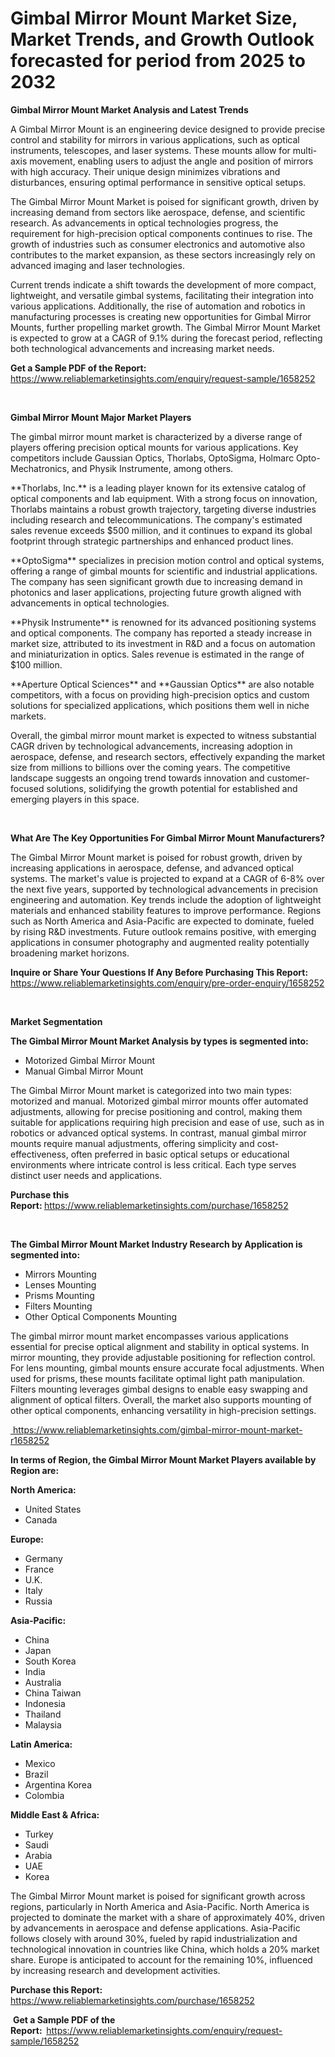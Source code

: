 <p><h1>Gimbal Mirror Mount Market Size, Market Trends, and Growth Outlook forecasted for period from 2025 to 2032</h1></p><p><strong>Gimbal Mirror Mount Market Analysis and Latest Trends</strong></p>
<p><p>A Gimbal Mirror Mount is an engineering device designed to provide precise control and stability for mirrors in various applications, such as optical instruments, telescopes, and laser systems. These mounts allow for multi-axis movement, enabling users to adjust the angle and position of mirrors with high accuracy. Their unique design minimizes vibrations and disturbances, ensuring optimal performance in sensitive optical setups.</p><p>The Gimbal Mirror Mount Market is poised for significant growth, driven by increasing demand from sectors like aerospace, defense, and scientific research. As advancements in optical technologies progress, the requirement for high-precision optical components continues to rise. The growth of industries such as consumer electronics and automotive also contributes to the market expansion, as these sectors increasingly rely on advanced imaging and laser technologies.</p><p>Current trends indicate a shift towards the development of more compact, lightweight, and versatile gimbal systems, facilitating their integration into various applications. Additionally, the rise of automation and robotics in manufacturing processes is creating new opportunities for Gimbal Mirror Mounts, further propelling market growth. The Gimbal Mirror Mount Market is expected to grow at a CAGR of 9.1% during the forecast period, reflecting both technological advancements and increasing market needs.</p></p>
<p><strong>Get a Sample PDF of the Report:&nbsp;</strong> <a href="https://www.reliablemarketinsights.com/enquiry/request-sample/1658252?utm_campaign=2232&utm_medium=2&utm_source=Github&utm_content=ia&utm_term=16042025&utm_id=gimbal-mirror-mount">https://www.reliablemarketinsights.com/enquiry/request-sample/1658252</a></p>
<p>&nbsp;</p>
<p><strong>Gimbal Mirror Mount Major Market Players</strong></p>
<p><p>The gimbal mirror mount market is characterized by a diverse range of players offering precision optical mounts for various applications. Key competitors include Gaussian Optics, Thorlabs, OptoSigma, Holmarc Opto-Mechatronics, and Physik Instrumente, among others.</p><p>**Thorlabs, Inc.** is a leading player known for its extensive catalog of optical components and lab equipment. With a strong focus on innovation, Thorlabs maintains a robust growth trajectory, targeting diverse industries including research and telecommunications. The company's estimated sales revenue exceeds $500 million, and it continues to expand its global footprint through strategic partnerships and enhanced product lines.</p><p>**OptoSigma** specializes in precision motion control and optical systems, offering a range of gimbal mounts for scientific and industrial applications. The company has seen significant growth due to increasing demand in photonics and laser applications, projecting future growth aligned with advancements in optical technologies.</p><p>**Physik Instrumente** is renowned for its advanced positioning systems and optical components. The company has reported a steady increase in market size, attributed to its investment in R&D and a focus on automation and miniaturization in optics. Sales revenue is estimated in the range of $100 million.</p><p>**Aperture Optical Sciences** and **Gaussian Optics** are also notable competitors, with a focus on providing high-precision optics and custom solutions for specialized applications, which positions them well in niche markets. </p><p>Overall, the gimbal mirror mount market is expected to witness substantial CAGR driven by technological advancements, increasing adoption in aerospace, defense, and research sectors, effectively expanding the market size from millions to billions over the coming years. The competitive landscape suggests an ongoing trend towards innovation and customer-focused solutions, solidifying the growth potential for established and emerging players in this space.</p></p>
<p>&nbsp;</p>
<p><strong>What Are The Key Opportunities For Gimbal Mirror Mount Manufacturers?</strong></p>
<p><p>The Gimbal Mirror Mount market is poised for robust growth, driven by increasing applications in aerospace, defense, and advanced optical systems. The market's value is projected to expand at a CAGR of 6-8% over the next five years, supported by technological advancements in precision engineering and automation. Key trends include the adoption of lightweight materials and enhanced stability features to improve performance. Regions such as North America and Asia-Pacific are expected to dominate, fueled by rising R&D investments. Future outlook remains positive, with emerging applications in consumer photography and augmented reality potentially broadening market horizons.</p></p>
<p><strong>Inquire or Share Your Questions If Any Before Purchasing This Report:</strong> <a href="https://www.reliablemarketinsights.com/enquiry/pre-order-enquiry/1658252?utm_campaign=2232&utm_medium=2&utm_source=Github&utm_content=ia&utm_term=16042025&utm_id=gimbal-mirror-mount">https://www.reliablemarketinsights.com/enquiry/pre-order-enquiry/1658252</a></p>
<p>&nbsp;</p>
<p><strong>Market Segmentation</strong></p>
<p><strong>The Gimbal Mirror Mount Market Analysis by types is segmented into:</strong></p>
<p><ul><li>Motorized Gimbal Mirror Mount</li><li>Manual Gimbal Mirror Mount</li></ul></p>
<p><p>The Gimbal Mirror Mount market is categorized into two main types: motorized and manual. Motorized gimbal mirror mounts offer automated adjustments, allowing for precise positioning and control, making them suitable for applications requiring high precision and ease of use, such as in robotics or advanced optical systems. In contrast, manual gimbal mirror mounts require manual adjustments, offering simplicity and cost-effectiveness, often preferred in basic optical setups or educational environments where intricate control is less critical. Each type serves distinct user needs and applications.</p></p>
<p><strong>Purchase this Report:&nbsp;</strong><a href="https://www.reliablemarketinsights.com/purchase/1658252?utm_campaign=2232&utm_medium=2&utm_source=Github&utm_content=ia&utm_term=16042025&utm_id=gimbal-mirror-mount">https://www.reliablemarketinsights.com/purchase/1658252</a></p>
<p>&nbsp;</p>
<p><strong>The Gimbal Mirror Mount Market Industry Research by Application is segmented into:</strong></p>
<p><ul><li>Mirrors Mounting</li><li>Lenses Mounting</li><li>Prisms Mounting</li><li>Filters Mounting</li><li>Other Optical Components Mounting</li></ul></p>
<p><p>The gimbal mirror mount market encompasses various applications essential for precise optical alignment and stability in optical systems. In mirror mounting, they provide adjustable positioning for reflection control. For lens mounting, gimbal mounts ensure accurate focal adjustments. When used for prisms, these mounts facilitate optimal light path manipulation. Filters mounting leverages gimbal designs to enable easy swapping and alignment of optical filters. Overall, the market also supports mounting of other optical components, enhancing versatility in high-precision settings.</p></p>
<p><a href="https://www.reliablemarketinsights.com/gimbal-mirror-mount-market-r1658252?utm_campaign=2232&utm_medium=2&utm_source=Github&utm_content=ia&utm_term=16042025&utm_id=gimbal-mirror-mount">&nbsp;https://www.reliablemarketinsights.com/gimbal-mirror-mount-market-r1658252</a></p>
<p><strong>In terms of Region, the Gimbal Mirror Mount Market Players available by Region are:</strong></p>
<p>
    <p> <strong> North America: </strong>
        <ul>
            <li>United States</li>
            <li>Canada</li>
        </ul>
        </p> 
    <p> <strong> Europe: </strong>
        <ul>
            <li>Germany</li>
            <li>France</li>
            <li>U.K.</li>
            <li>Italy</li>
            <li>Russia</li>
        </ul>
        </p> 
    <p> <strong> Asia-Pacific: </strong>
        <ul>
            <li>China</li>
            <li>Japan</li>
            <li>South Korea</li>
            <li>India</li>
            <li>Australia</li>
            <li>China Taiwan</li>
            <li>Indonesia</li>
            <li>Thailand</li>
            <li>Malaysia</li>
        </ul>
        </p> 
    <p> <strong> Latin America: </strong>
        <ul>
            <li>Mexico</li>
            <li>Brazil</li>
            <li>Argentina Korea</li>
            <li>Colombia</li>
        </ul>
        </p> 
    <p> <strong> Middle East & Africa: </strong>
        <ul>
            <li>Turkey</li>
            <li>Saudi</li>
            <li>Arabia</li>
            <li>UAE</li>
            <li>Korea</li>
        </ul>
    </p>
    </p>
<p><p>The Gimbal Mirror Mount market is poised for significant growth across regions, particularly in North America and Asia-Pacific. North America is projected to dominate the market with a share of approximately 40%, driven by advancements in aerospace and defense applications. Asia-Pacific follows closely with around 30%, fueled by rapid industrialization and technological innovation in countries like China, which holds a 20% market share. Europe is anticipated to account for the remaining 10%, influenced by increasing research and development activities.</p></p>
<p><strong>Purchase this Report: </strong><a href="https://www.reliablemarketinsights.com/purchase/1658252?utm_campaign=2232&utm_medium=2&utm_source=Github&utm_content=ia&utm_term=16042025&utm_id=gimbal-mirror-mount">https://www.reliablemarketinsights.com/purchase/1658252</a></p>
<p>&nbsp;<strong>Get a Sample PDF of the Report:&nbsp;&nbsp;</strong><a href="https://www.reliablemarketinsights.com/enquiry/request-sample/1658252?utm_campaign=2232&utm_medium=2&utm_source=Github&utm_content=ia&utm_term=16042025&utm_id=gimbal-mirror-mount">https://www.reliablemarketinsights.com/enquiry/request-sample/1658252</a></p>
<p><strong></strong></p>
<p><p></p><p></p><p></p></p>